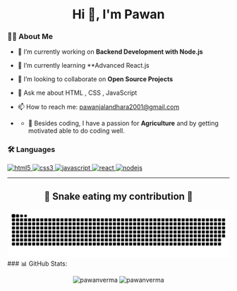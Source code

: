 <h1 align="center">Hi 👋, I'm Pawan </h1>


### 👨‍💻 About Me

- 🔭 I’m currently working on **Backend Development with Node.js**

- 🌱 I’m currently learning **Advanced React.js

- 👯 I’m looking to collaborate on **Open Source Projects**

- 💬 Ask me about  HTML , CSS , JavaScript 

- 📫 How to reach me: [pawanjalandhara2001@gmail.com](mailto:pawanjalandhara2001@gmail.com)
- - 🌾 Besides coding, I have a passion for **Agriculture** and by getting motivated able to do coding well.


### 🛠 Languages 

<p align="left">
  <a href="https://developer.mozilla.org/en-US/docs/Web/HTML" target="_blank" rel="noreferrer"> 
    <img src="https://cdn.jsdelivr.net/gh/devicons/devicon/icons/html5/html5-original.svg" alt="html5" width="40" height="40"/> 
  </a> 
  <a href="https://developer.mozilla.org/en-US/docs/Web/CSS" target="_blank" rel="noreferrer"> 
    <img src="https://cdn.jsdelivr.net/gh/devicons/devicon/icons/css3/css3-original.svg" alt="css3" width="40" height="40"/> 
  </a>
  <a href="https://developer.mozilla.org/en-US/docs/Web/JavaScript" target="_blank" rel="noreferrer">
    <img src="https://cdn.jsdelivr.net/gh/devicons/devicon/icons/javascript/javascript-original.svg" alt="javascript" width="40" height="40"/> 
  </a>
  <a href="https://reactjs.org/" target="_blank" rel="noreferrer">
    <img src="https://cdn.jsdelivr.net/gh/devicons/devicon/icons/react/react-original.svg" alt="react" width="40" height="40"/>
  </a> 
  <a href="https://nodejs.org" target="_blank" rel="noreferrer">
    <img src="https://cdn.jsdelivr.net/gh/devicons/devicon/icons/nodejs/nodejs-original.svg" alt="nodejs" width="40" height="40"/> 
  </a>
</p>

---
<div align="center">
  <h2>🐍 Snake eating my contribution 🐍</h2>
  <picture>
    <source media="(prefers-color-scheme: dark)" srcset="https://raw.githubusercontent.com/platane/platane/output/github-contribution-grid-snake-dark.svg">
    <source media="(prefers-color-scheme: light)" srcset="https://raw.githubusercontent.com/platane/platane/output/github-contribution-grid-snake.svg">
    <img alt="github contribution grid snake animation" src="https://raw.githubusercontent.com/platane/platane/output/github-contribution-grid-snake.svg">
  </picture>
</div>
### 📊 GitHub Stats:
<p align="center">
  <img src="https://github-readme-stats.vercel.app/api?username=pawanverma&show_icons=true&theme=tokyonight" alt="pawanverma" />
  <img src="https://github-readme-streak-stats.herokuapp.com/?user=pawanverma&theme=tokyonight" alt="pawanverma" />
</p>




